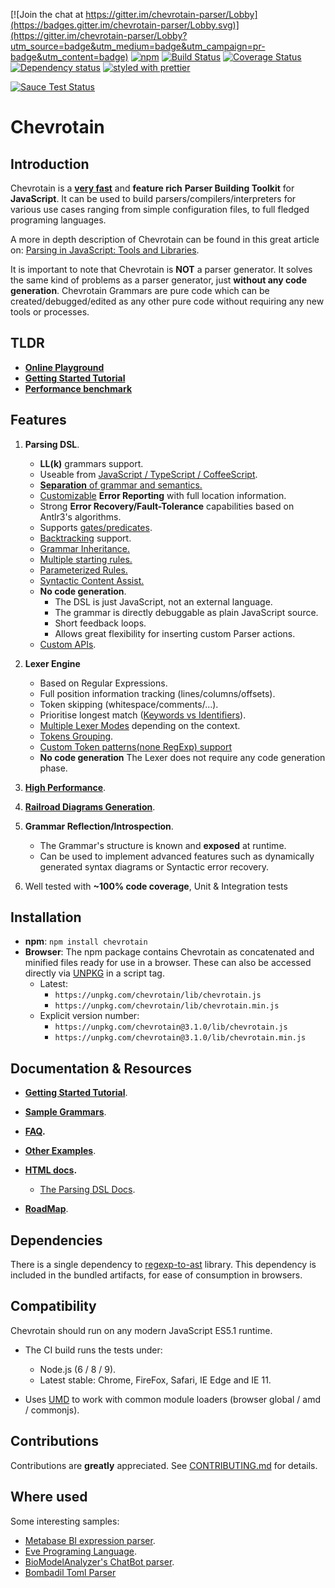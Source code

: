 [![Join the chat at https://gitter.im/chevrotain-parser/Lobby](https://badges.gitter.im/chevrotain-parser/Lobby.svg)](https://gitter.im/chevrotain-parser/Lobby?utm_source=badge&utm_medium=badge&utm_campaign=pr-badge&utm_content=badge)
[![npm](https://img.shields.io/npm/v/chevrotain.svg)](https://www.npmjs.com/package/chevrotain)
[![Build Status](https://travis-ci.org/SAP/chevrotain.svg?branch=master)](https://travis-ci.org/SAP/chevrotain)
[![Coverage Status](https://coveralls.io/repos/SAP/chevrotain/badge.svg?branch=master)](https://coveralls.io/r/SAP/chevrotain?branch=master)
[![Dependency status](https://img.shields.io/david/SAP/chevrotain.svg)](https://david-dm.org/SAP/chevrotain)
[![styled with prettier](https://img.shields.io/badge/styled_with-prettier-ff69b4.svg)](https://github.com/prettier/prettier)

[![Sauce Test Status](https://saucelabs.com/browser-matrix/shahars.svg)](https://saucelabs.com/u/shahars)

# Chevrotain

## Introduction

Chevrotain is a [**very fast**][benchmark] and **feature rich** **Parser Building Toolkit** for **JavaScript**.
It can be used to build parsers/compilers/interpreters for various use cases ranging from simple configuration files,
to full fledged programing languages.

A more in depth description of Chevrotain can be found in this great article on: [Parsing in JavaScript: Tools and Libraries](https://tomassetti.me/parsing-in-javascript/#chevrotain).

It is important to note that Chevrotain is **NOT** a parser generator. It solves the same kind of problems as a parser generator, just **without any code generation**. Chevrotain Grammars are pure code which can be created/debugged/edited
as any other pure code without requiring any new tools or processes.

## TLDR

*   [**Online Playground**](https://sap.github.io/chevrotain/playground/)
*   **[Getting Started Tutorial](https://sap.github.io/chevrotain/website/Tutorial/step1_lexing.html)**
*   [**Performance benchmark**][benchmark]

## Features

1.  **Parsing DSL**.

    *   **LL(k)** grammars support.
    *   Useable from [JavaScript / TypeScript / CoffeeScript][languages].
    *   [**Separation** of grammar and semantics.][separation]
    *   [Customizable][custom_errors] **Error Reporting** with full location information.
    *   Strong **Error Recovery/Fault-Tolerance** capabilities based on Antlr3's algorithms.
    *   Supports [gates/predicates][gates].
    *   [Backtracking][backtracking] support.
    *   [Grammar Inheritance.][grammar_inheritance]
    *   [Multiple starting rules.][starting_rules]
    *   [Parameterized Rules.][parametrized_rules]
    *   [Syntactic Content Assist.][content assist]
    *   **No code generation**.
        *   The DSL is just JavaScript, not an external language.
        *   The grammar is directly debuggable as plain JavaScript source.
        *   Short feedback loops.
        *   Allows great flexibility for inserting custom Parser actions.
    *   [Custom APIs][custom_apis].

2.  **Lexer Engine**

    *   Based on Regular Expressions.
    *   Full position information tracking (lines/columns/offsets).
    *   Token skipping (whitespace/comments/...).
    *   Prioritise longest match ([Keywords vs Identifiers][keywords_vs_idents]).
    *   [Multiple Lexer Modes][lexer_modes] depending on the context.
    *   [Tokens Grouping][lexer_groups].
    *   [Custom Token patterns(none RegExp) support](https://sap.github.io/chevrotain/website/Deep_Dive/custom_token_patterns.html)
    *   **No code generation** The Lexer does not require any code generation phase.

3.  [**High Performance**][benchmark].

4.  [**Railroad Diagrams Generation**](https://sap.github.io/chevrotain/website/Building_Grammars/generating_syntax_diagrams.html).

5.  **Grammar Reflection/Introspection**.

    *   The Grammar's structure is known and **exposed** at runtime.
    *   Can be used to implement advanced features such as dynamically generated syntax diagrams or Syntactic error recovery.

6.  Well tested with **~100% code coverage**, Unit & Integration tests

## Installation

*   **npm**: `npm install chevrotain`
*   **Browser**:
    The npm package contains Chevrotain as concatenated and minified files ready for use in a browser.
    These can also be accessed directly via [UNPKG](https://unpkg.com/) in a script tag.
    *   Latest:
        *   `https://unpkg.com/chevrotain/lib/chevrotain.js`
        *   `https://unpkg.com/chevrotain/lib/chevrotain.min.js`
    *   Explicit version number:
        *   `https://unpkg.com/chevrotain@3.1.0/lib/chevrotain.js`
        *   `https://unpkg.com/chevrotain@3.1.0/lib/chevrotain.min.js`

## Documentation & Resources

*   **[Getting Started Tutorial](https://sap.github.io/chevrotain/website/Tutorial/step1_lexing.html)**.

*   **[Sample Grammars](https://github.com/SAP/chevrotain/blob/master/examples/grammars)**.

*   **[FAQ](https://sap.github.io/chevrotain/website/FAQ.html).**

*   **[Other Examples](https://github.com/SAP/chevrotain/blob/master/examples)**.

*   **[HTML docs](https://sap.github.io/chevrotain/documentation).**

    *   [The Parsing DSL Docs](https://sap.github.io/chevrotain/documentation/3_1_0/classes/parser.html#at_least_one).

*   **[RoadMap](https://sap.github.io/chevrotain/website/Roadmap.html)**.

## Dependencies

There is a single dependency to [regexp-to-ast](https://github.com/bd82/regexp-to-ast) library.
This dependency is included in the bundled artifacts, for ease of consumption in browsers.

## Compatibility

Chevrotain should run on any modern JavaScript ES5.1 runtime.

*   The CI build runs the tests under:

    *   Node.js (6 / 8 / 9).
    *   Latest stable: Chrome, FireFox, Safari, IE Edge and IE 11.

*   Uses [UMD](https://github.com/umdjs/umd) to work with common module loaders (browser global / amd / commonjs).

## Contributions

Contributions are **greatly** appreciated.
See [CONTRIBUTING.md](./CONTRIBUTING.md) for details.

## Where used

Some interesting samples:

*   [Metabase BI expression parser][sample_metabase].
*   [Eve Programing Language][sample_eve].
*   [BioModelAnalyzer's ChatBot parser][sample_biomodel].
*   [Bombadil Toml Parser][sample_bombadil]

[benchmark]: https://sap.github.io/chevrotain/performance/
[lexer_modes]: https://github.com/SAP/chevrotain/blob/master/examples/lexer/multi_mode_lexer/multi_mode_lexer.js
[lexer_groups]: https://github.com/SAP/chevrotain/blob/master/examples/lexer/token_groups/token_groups.js
[keywords_vs_idents]: https://github.com/SAP/Chevrotain/blob/master/examples/lexer/keywords_vs_identifiers/keywords_vs_identifiers.js
[gates]: https://github.com/SAP/chevrotain/blob/master/examples/parser/predicate_lookahead/predicate_lookahead.js
[grammar_inheritance]: https://github.com/SAP/chevrotain/blob/master/examples/parser/versioning/versioning.js
[starting_rules]: https://github.com/SAP/chevrotain/blob/master/examples/parser/multi_start_rules/multi_start_rules.js
[parametrized_rules]: https://github.com/SAP/chevrotain/blob/master/examples/parser/parametrized_rules/parametrized.js
[content assist]: https://sap.github.io/chevrotain/website/Deep_Dive/syntactic_content_assist.html
[separation]: https://github.com/SAP/chevrotain/blob/master/examples/grammars/calculator/calculator_pure_grammar.js
[custom_errors]: https://github.com/SAP/chevrotain/blob/master/examples/parser/custom_errors/custom_errors.js
[sample_metabase]: https://github.com/metabase/metabase/blob/136dfb17954f4e4302b3bf2fee99ff7b7b12fd7c/frontend/src/metabase/lib/expressions/parser.js
[sample_eve]: https://github.com/witheve/Eve/blob/master/src/parser/parser.ts
[sample_biomodel]: https://github.com/Microsoft/BioModelAnalyzer/blob/master/ChatBot/src/NLParser/NLParser.ts
[sample_bombadil]: https://github.com/sgarciac/bombadil/blob/master/src/parser.ts
[languages]: https://github.com/SAP/chevrotain/tree/master/examples/implementation_languages
[backtracking]: https://github.com/SAP/chevrotain/blob/master/examples/parser/backtracking/backtracking.js
[custom_apis]: https://sap.github.io/chevrotain/website/Deep_Dive/custom_apis.html
